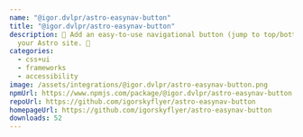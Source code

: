 ```yaml
---
name: "@igor.dvlpr/astro-easynav-button"
title: "@igor.dvlpr/astro-easynav-button"
description: 🧭 Add an easy-to-use navigational button (jump to top/bottom) to
  your Astro site. 🔼
categories:
  - css+ui
  - frameworks
  - accessibility
image: /assets/integrations/@igor.dvlpr/astro-easynav-button.png
npmUrl: https://www.npmjs.com/package/@igor.dvlpr/astro-easynav-button
repoUrl: https://github.com/igorskyflyer/astro-easynav-button
homepageUrl: https://github.com/igorskyflyer/astro-easynav-button
downloads: 52
---
```

